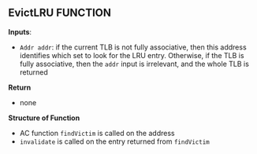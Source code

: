 **EvictLRU FUNCTION**
-

**Inputs**:
- `Addr addr`: if the current TLB is not fully associative, then this address identifies which set to look for the LRU entry. Otherwise, if the TLB is fully associative, then the `addr` input is irrelevant, and the whole TLB is returned

**Return**
- none

**Structure of Function**
- AC function `findVictim` is called on the address
- `invalidate` is called on the entry returned from `findVictim`
